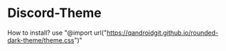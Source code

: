 # Discord-Theme
How to install?
use "@import url("https://qandroidgit.github.io/rounded-dark-theme/theme.css")"
